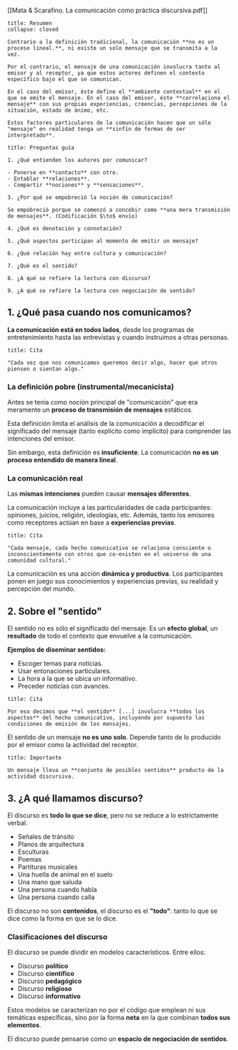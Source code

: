 [[Mata & Scarafino. La comunicación como práctica discursiva.pdf]]

```ad-summary
title: Resumen
collapse: closed

Contrario a la definición tradicional, la comunicación **no es un proceso lineal.**, ni existe un solo mensaje que se transmita a la vez.

Por el contrario, el mensaje de una comunicación involucra tanto al emisor y al receptor, ya que estos actores definen el contexto específico bajo el que se comunican.

En el caso del emisor, éste define el **ambiente contextual** en el que se emite el mensaje. En el caso del emisor, éste **correlaciona el mensaje** con sus propias experiencias, creencias, percepciones de la situación, estado de ánimo, etc.

Estos factores particulares de la comunicación hacen que un sólo "mensaje" en realidad tenga un **sinfín de formas de ser interpretado**.

```

```ad-exercise
title: Preguntas guía

1. ¿Qué entienden los autores por comunicar?

- Ponerse en **contacto** con otro.
- Entablar **relaciones**.
- Compartir **nociones** y **sensaciones**.

3. ¿Por qué se empobreció la noción de comunicación?

Se empobreció porque se comenzó a concebir como **una mera transmisión de mensajes**. (Codificación $\to$ envío)

4. ¿Qué es denotación y connotación?

5. ¿Qué aspectos participan al momento de emitir un mensaje?

6. ¿Qué relación hay entre cultura y comunicación?

7. ¿Qué es el sentido?

8. ¿A qué se refiere la lectura con discurso?

9. ¿A qué se refiere la lectura con negociación de sentido?

```


## 1. ¿Qué pasa cuando nos comunicamos?

**La comunicación está en todos lados**, desde los programas de entretenimiento hasta las entrevistas y cuando instruimos a otras personas.

```ad-quote
title: Cita

"Cada vez que nos comunicamos queremos decir algo, hacer que otros piensen o sientan algo."

```

### La definición pobre (instrumental/mecanicista)

Antes se tenía como noción principal de "comunicación" que era meramente un **proceso de transmisión de mensajes** estáticos.

Esta definición limita el análisis de la comunicación a decodificar el significado del mensaje (tanto explícito como implícito) para comprender las intenciones del emisor.

Sin embargo, esta definición es **insuficiente**. La comunicación **no es un proceso entendido de manera lineal**.

### La comunicación real

Las **mismas intenciones** pueden causar **mensajes diferentes**.

La comunicación incluye a las particularidades de cada participantes: opiniones, juicios, religión, ideologías, etc. Además, tanto los emisores como receptores actúan en base a **experiencias previas**.

```ad-quote
title: Cita

"Cada mensaje, cada hecho comunicativo se relaciona consciente o inconscientemente con otros que co-existen en el universo de una comunidad cultural."

```

La comunicación es una acción **dinámica y productiva**. Los participantes ponen en juego sus conocimientos y experiencias previas, su realidad y percepción del mundo.

## 2. Sobre el "sentido"

El sentido no es sólo el significado del mensaje. Es un **efecto global**, un **resultado** de todo el contexto que envuelve a la comunicación.

**Ejemplos de diseminar sentidos:**

- Escoger temas para noticias.
- Usar entonaciones particulares.
- La hora a la que se ubica un informativo.
- Preceder noticias con avances.

```ad-quote
title: Cita

Por eso decimos que **el sentido** [...] involucra **todos los aspectos** del hecho comunicativo, incluyendo por supuesto las condiciones de emisión de los mensajes.

```

El sentido de un mensaje **no es uno solo**. Depende tanto de lo producido por el emisor como la actividad del receptor.

```ad-important
title: Importante

Un mensaje lleva un **conjunto de posibles sentidos** producto de la actividad discursiva.

```

## 3. ¿A qué llamamos discurso?

El discurso es **todo lo que se dice**, pero no se reduce a lo estrictamente verbal.

- Señales de tránsito
- Planos de arquitectura
- Esculturas
- Poemas
- Partituras musicales
- Una huella de animal en el suelo
- Una mano que saluda
- Una persona cuando habla
- Una persona cuando calla

El discurso no son **contenidos**, el discurso es el **"todo"**: tanto lo que se dice como la forma en que se lo dice.

### Clasificaciones del discurso

El discurso se puede dividir en modelos característicos. Entre ellos:

- Discurso **político**
- Discurso **científico**
- Discurso **pedagógico**
- Discurso **religioso**
- Discurso **informativo**

Estos modelos se caracterizan no por el código que emplean ni sus temáticas específicas, sino por la forma **neta** en la que combinan **todos sus elementos**.

El discurso puede pensarse como un **espacio de negociación de sentidos**.
